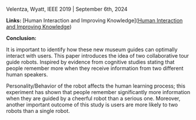 Velentza, Wyatt, IEEE 2019 | September 6th, 2024

**Links:** [Human Interaction and Improving Knowledge]([Human Interaction and Improving Knowledge](https://ieeexplore.ieee.org/abstract/document/8956372/authors#authors))

**Conclusion:** 

It is important to identify how these new museum guides can optimally interact with users. This paper introduces the idea of two collaborative tour guide robots. Inspired by evidence from cognitive studies stating that people remember more when they receive information from two different human speakers.

Personality/Behavior of the robot affects the human learning process; this experiment has shown that people remember significantly more information when they are guided by a cheerful robot than a serious one. Moreover, another important outcome of this study is users are more likely to two robots than a single robot.